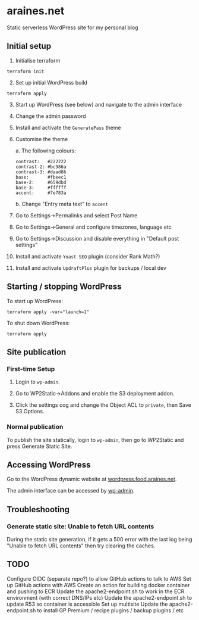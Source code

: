 # araines.net

Static serverless WordPress site for my personal blog

## Initial setup

1. Initialise terraform

```
terraform init
```

2. Set up initial WordPress build

```
terraform apply
```

3. Start up WordPress (see below) and navigate to the admin interface

4. Change the admin password

5. Install and activate the `GeneratePass` theme

6. Customise the theme

   a. The following colours:

   ```
   contrast:   #222222
   contrast-2: #bc986a
   contrast-3: #daad86
   base:       #fbeec1
   base-2:     #659dbd
   base-3:     #ffffff
   accent:     #7e783a
   ```

   b. Change "Entry meta text" to `accent`

7. Go to Settings->Permalinks and select Post Name

8. Go to Settings->General and configure timezones, language etc

9. Go to Settings->Discussion and disable everything in "Default post settings"

10. Install and activate `Yoast SEO` plugin (consider Rank Math?)

11. Install and activate `UpdraftPlus` plugin for backups / local dev

## Starting / stopping WordPress

To start up WordPress:

```
terraform apply -var="launch=1"
```

To shut down WordPress:

```
terraform apply
```

## Site publication

### First-time Setup

1. Login to `wp-admin`.

2. Go to WP2Static->Addons and enable the S3 deployment addon.

3. Click the settings cog and change the Object ACL to `private`, then Save S3 Options.

### Normal publication

To publish the site statically, login to `wp-admin`, then go to WP2Static and press Generate Static Site.

## Accessing WordPress

Go to the WordPress dynamic website at [wordpress.food.araines.net](http://wordpress.food.araines.net).

The admin interface can be accessed by [wp-admin](http://wordpress.food.araines.net/wp-admin).

## Troubleshooting

### Generate static site: Unable to fetch URL contents

During the static site generation, if it gets a 500 error with the last log being "Unable to fetch URL contents" then try clearing the caches.

## TODO

Configure OIDC (separate repo?) to allow GitHub actions to talk to AWS
Set up GitHub actions with AWS
Create an action for building docker container and pushing to ECR
Update the apache2-endpoint.sh to work in the ECR environment (with correct DNS/IPs etc)
Update the apache2-endpoint.sh to update R53 so container is accessible
Set up multisite
Update the apache2-endpoint.sh to install GP Premium / recipe plugins / backup plugins / etc
